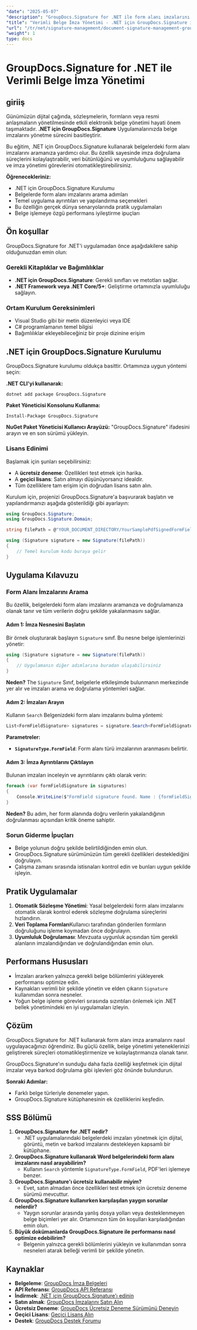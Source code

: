 ```yaml
---
"date": "2025-05-07"
"description": "GroupDocs.Signature for .NET ile form alanı imzalarını etkili bir şekilde arayarak belge imza yönetiminde uzmanlaşın. Süreçlerinizi kolaylaştırın ve uyumluluğu sağlayın."
"title": "Verimli Belge İmza Yönetimi - .NET için GroupDocs.Signature ile Form Alanı İmzalarını Arama"
"url": "/tr/net/signature-management/document-signature-management-groupdocs-net/"
"weight": 1
type: docs
---
```

# GroupDocs.Signature for .NET ile Verimli Belge İmza Yönetimi

## giriiş

Günümüzün dijital çağında, sözleşmelerin, formların veya resmi anlaşmaların yönetilmesinde etkili elektronik belge yönetimi hayati önem taşımaktadır. **.NET için GroupDocs.Signature** Uygulamalarınızda belge imzalarını yönetme sürecini basitleştirir.

Bu eğitim, .NET için GroupDocs.Signature kullanarak belgelerdeki form alanı imzalarını aramanıza yardımcı olur. Bu özellik sayesinde imza doğrulama süreçlerini kolaylaştırabilir, veri bütünlüğünü ve uyumluluğunu sağlayabilir ve imza yönetimi görevlerini otomatikleştirebilirsiniz.

**Öğrenecekleriniz:**
- .NET için GroupDocs.Signature Kurulumu
- Belgelerde form alanı imzalarını arama adımları
- Temel uygulama ayrıntıları ve yapılandırma seçenekleri
- Bu özelliğin gerçek dünya senaryolarında pratik uygulamaları
- Belge işlemeye özgü performans iyileştirme ipuçları

## Ön koşullar

GroupDocs.Signature for .NET'i uygulamadan önce aşağıdakilere sahip olduğunuzdan emin olun:

### Gerekli Kitaplıklar ve Bağımlılıklar
- **.NET için GroupDocs.Signature**: Gerekli sınıfları ve metotları sağlar.
- **.NET Framework veya .NET Core/5+**: Geliştirme ortamınızla uyumluluğu sağlayın.

### Ortam Kurulum Gereksinimleri
- Visual Studio gibi bir metin düzenleyici veya IDE
- C# programlamanın temel bilgisi
- Bağımlılıklar ekleyebileceğiniz bir proje dizinine erişim

## .NET için GroupDocs.Signature Kurulumu

GroupDocs.Signature kurulumu oldukça basittir. Ortamınıza uygun yöntemi seçin:

**.NET CLI'yi kullanarak:**
```shell
dotnet add package GroupDocs.Signature
```

**Paket Yöneticisi Konsolunu Kullanma:**
```shell
Install-Package GroupDocs.Signature
```

**NuGet Paket Yöneticisi Kullanıcı Arayüzü:** 
"GroupDocs.Signature" ifadesini arayın ve en son sürümü yükleyin.

### Lisans Edinimi

Başlamak için şunları seçebilirsiniz:
- A **ücretsiz deneme**: Özellikleri test etmek için harika.
- A **geçici lisans**: Satın almayı düşünüyorsanız idealdir.
- Tüm özelliklere tam erişim için doğrudan lisans satın alın.

Kurulum için, projenizi GroupDocs.Signature'a başvurarak başlatın ve yapılandırmanızı aşağıda gösterildiği gibi ayarlayın:
```csharp
using GroupDocs.Signature;
using GroupDocs.Signature.Domain;

string filePath = @"YOUR_DOCUMENT_DIRECTORY/YourSamplePdfSignedFormField.pdf"; // Gerçek dosya yolu ile değiştirin

using (Signature signature = new Signature(filePath))
{
    // Temel kurulum kodu buraya gelir
}
```

## Uygulama Kılavuzu

### Form Alanı İmzalarını Arama

Bu özellik, belgelerdeki form alanı imzalarını aramanıza ve doğrulamanıza olanak tanır ve tüm verilerin doğru şekilde yakalanmasını sağlar.

#### Adım 1: İmza Nesnesini Başlatın

Bir örnek oluşturarak başlayın `Signature` sınıf. Bu nesne belge işlemlerinizi yönetir:
```csharp
using (Signature signature = new Signature(filePath))
{
    // Uygulamanın diğer adımlarına buradan ulaşabilirsiniz
}
```
**Neden?** The `Signature` Sınıf, belgelerle etkileşimde bulunmanın merkezinde yer alır ve imzaları arama ve doğrulama yöntemleri sağlar.

#### Adım 2: İmzaları Arayın

Kullanın `Search` Belgenizdeki form alanı imzalarını bulma yöntemi:
```csharp
List<FormFieldSignature> signatures = signature.Search<FormFieldSignature>(SignatureType.FormField);
```
**Parametreler:**
- **`SignatureType.FormField`**: Form alanı türü imzalarının aranmasını belirtir.

#### Adım 3: İmza Ayrıntılarını Çıktılayın

Bulunan imzaları inceleyin ve ayrıntılarını çıktı olarak verin:
```csharp
foreach (var formFieldSignature in signatures)
{
    Console.WriteLine($"FormField signature found. Name : {formFieldSignature.Name}. Value: {formFieldSignature.Value}");
}
```
**Neden?** Bu adım, her form alanında doğru verilerin yakalandığının doğrulanması açısından kritik öneme sahiptir.

### Sorun Giderme İpuçları
- Belge yolunun doğru şekilde belirtildiğinden emin olun.
- GroupDocs.Signature sürümünüzün tüm gerekli özellikleri desteklediğini doğrulayın.
- Çalışma zamanı sırasında istisnaları kontrol edin ve bunları uygun şekilde işleyin.

## Pratik Uygulamalar
1. **Otomatik Sözleşme Yönetimi**: Yasal belgelerdeki form alanı imzalarını otomatik olarak kontrol ederek sözleşme doğrulama süreçlerini hızlandırın.
2. **Veri Toplama Formları**Kullanıcı tarafından gönderilen formların doğruluğunu işleme koymadan önce doğrulayın.
3. **Uyumluluk Doğrulaması**: Mevzuata uygunluk açısından tüm gerekli alanların imzalandığından ve doğrulandığından emin olun.

## Performans Hususları
- İmzaları ararken yalnızca gerekli belge bölümlerini yükleyerek performansı optimize edin.
- Kaynakları verimli bir şekilde yönetin ve elden çıkarın `Signature` kullanımdan sonra nesneler.
- Yoğun belge işleme görevleri sırasında sızıntıları önlemek için .NET bellek yönetimindeki en iyi uygulamaları izleyin.

## Çözüm

GroupDocs.Signature for .NET kullanarak form alanı imza aramalarını nasıl uygulayacağınızı öğrendiniz. Bu güçlü özellik, belge yönetimi yeteneklerinizi geliştirerek süreçleri otomatikleştirmenize ve kolaylaştırmanıza olanak tanır.

GroupDocs.Signature'ın sunduğu daha fazla özelliği keşfetmek için dijital imzalar veya barkod doğrulama gibi işlevleri göz önünde bulundurun.

**Sonraki Adımlar:**
- Farklı belge türleriyle denemeler yapın.
- GroupDocs.Signature kütüphanesinin ek özelliklerini keşfedin.

## SSS Bölümü
1. **GroupDocs.Signature for .NET nedir?**
   - .NET uygulamalarındaki belgelerdeki imzaları yönetmek için dijital, görüntü, metin ve barkod imzalarını destekleyen kapsamlı bir kütüphane.
2. **GroupDocs.Signature kullanarak Word belgelerindeki form alanı imzalarını nasıl arayabilirim?**
   - Kullanın `Search` yöntemle `SignatureType.FormField`, PDF'leri işlemeye benzer.
3. **GroupDocs.Signature'ı ücretsiz kullanabilir miyim?**
   - Evet, satın almadan önce özellikleri test etmek için ücretsiz deneme sürümü mevcuttur.
4. **GroupDocs.Signature kullanırken karşılaşılan yaygın sorunlar nelerdir?**
   - Yaygın sorunlar arasında yanlış dosya yolları veya desteklenmeyen belge biçimleri yer alır. Ortamınızın tüm ön koşulları karşıladığından emin olun.
5. **Büyük dokümanlarda GroupDocs.Signature ile performansı nasıl optimize edebilirim?**
   - Belgenin yalnızca gerekli bölümlerini yükleyin ve kullanımdan sonra nesneleri atarak belleği verimli bir şekilde yönetin.

## Kaynaklar
- **Belgeleme**: [GroupDocs İmza Belgeleri](https://docs.groupdocs.com/signature/net/)
- **API Referansı**: [GroupDocs API Referansı](https://reference.groupdocs.com/signature/net/)
- **İndirmek**: [.NET için GroupDocs.Signature'ı edinin](https://releases.groupdocs.com/signature/net/)
- **Satın almak**: [GroupDocs İmzalarını Satın Alın](https://purchase.groupdocs.com/buy)
- **Ücretsiz Deneme**: [GroupDocs Ücretsiz Deneme Sürümünü Deneyin](https://releases.groupdocs.com/signature/net/)
- **Geçici Lisans**: [Geçici Lisans Alın](https://purchase.groupdocs.com/temporary-license/)
- **Destek**: [GroupDocs Destek Forumu](https://forum.groupdocs.com/c/signature/)
